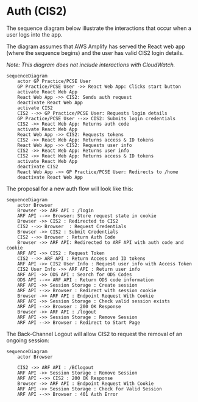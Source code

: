 # Auth (CIS2)

The sequence diagram below illustrate the interactions that occur when a user logs into the app.

The diagram assumes that AWS Amplify has served the React web app (where the sequence begins) and the user has valid
CIS2 login details.

_Note: This diagram does not include interactions with CloudWatch._

```mermaid
sequenceDiagram
    actor GP Practice/PCSE User
    GP Practice/PCSE User ->> React Web App: Clicks start button
    activate React Web App
    React Web App ->> CIS2: Sends auth request
    deactivate React Web App
    activate CIS2
    CIS2 -->> GP Practice/PCSE User: Requests login details
    GP Practice/PCSE User -->> CIS2: Submits login credentials
    CIS2 ->> React Web App: Returns auth code
    activate React Web App
    React Web App ->> CIS2: Requests tokens
    CIS2 ->> React Web App: Returns access & ID tokens
    React Web App ->> CIS2: Requests user info
    CIS2 ->> React Web App: Returns user info
    CIS2 ->> React Web App: Returns access & ID tokens
    activate React Web App
    deactivate CIS2
    React Web App ->> GP Practice/PCSE User: Redirects to /home
    deactivate React Web App
```

The proposal for a new auth flow will look like this:

```mermaid
sequenceDiagram
    actor Browser
    Browser ->> ARF API : /login
    ARF API -->> Browser: Store request state in cookie
    Browser ->> CIS2 : Redirected to CIS2
    CIS2 -->> Browser  : Request Credentials
    Browser ->> CIS2 : Submit Credentials
    CIS2 -->> Browser : Return Auth Code
    Browser ->> ARF API: Redirected to ARF API with auth code and cookie 
    ARF API ->> CIS2 : Request Token
    CIS2 -->> ARF API : Return Access and ID tokens
    ARF API ->> CIS2 User Info : Request user info with Access Token
    CIS2 User Info ->> ARF API : Return user info
    ARF API ->> ODS API : Search for ODS Codes
    ODS API -->> ARF API : Return ODS code information
    ARF API ->> Session Storage : Create session
    ARF API -->> Browser : Redirect with session cookie
    Browser ->> ARF API : Endpoint Request With Cookie
    ARF API ->> Session Storage : Check valid session exists
    ARF API -->> Browser : 200 OK Response
    Browser ->> ARF API : /logout
    ARF API ->> Session Storage : Remove Session
    ARF API -->> Browser : Redirect to Start Page
```
The Back-Channel Logout will allow CIS2 to request the removal of an ongoing session:

```mermaid
sequenceDiagram
    actor Browser
    
    CIS2 ->> ARF API : /BClogout
    ARF API ->> Session Storage : Remove Session
    ARF API -->> CIS2 : 200 OK Response
    Browser ->> ARF API : Endpoint Request With Cookie
    ARF API ->> Session Storage : Check for Valid Session
    ARF API -->> Browser : 401 Auth Error
```